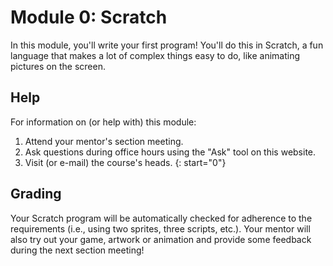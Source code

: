 # Module 0: Scratch

In this module, you'll write your first program! You'll do this in Scratch, a fun language that makes a lot of complex things easy to do, like animating pictures on the screen.

## Help

For information on (or help with) this module:

1. Attend your mentor's section meeting.
1. Ask questions during office hours using the "Ask" tool on this website.
1. Visit (or e-mail) the course's heads.
{: start="0"}

## Grading

Your Scratch program will be automatically checked for adherence to the requirements (i.e., using two sprites, three scripts, etc.). Your mentor will also try out your game, artwork or animation and provide some feedback during the next section meeting!
